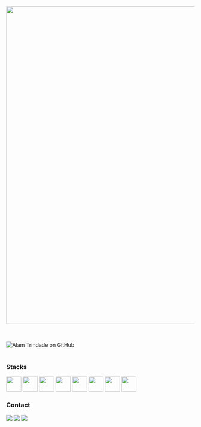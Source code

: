 <div align="left">
<img src="https://user-images.githubusercontent.com/47890311/212902769-e27b79fd-e79b-4494-b33d-669de6dc7ae2.png" width="850px" />
</div>

<br><br>
![Alam Trindade on GitHub](https://github-readme-stats.vercel.app/api?username=alamhtrindade&show_icons=true&theme=dracula)
<br><br>

### Stacks </br>
<img src="https://cdn.jsdelivr.net/gh/devicons/devicon/icons/php/php-plain.svg" width="40" height="40"/>    <img src="https://cdn.jsdelivr.net/gh/devicons/devicon/icons/java/java-original-wordmark.svg" width="40" height="40"/>    <img src="https://cdn.jsdelivr.net/gh/devicons/devicon/icons/python/python-original-wordmark.svg" width="40" height="40"/>    <img src="https://cdn.jsdelivr.net/gh/devicons/devicon/icons/javascript/javascript-plain.svg" width="40" height="40"/>    <img src="https://cdn.jsdelivr.net/gh/devicons/devicon/icons/react/react-original-wordmark.svg" width="40" height="40"/>    <img src="https://cdn.jsdelivr.net/gh/devicons/devicon/icons/postgresql/postgresql-plain-wordmark.svg" width="40" height="40"/>    <img src="https://cdn.jsdelivr.net/gh/devicons/devicon/icons/html5/html5-plain-wordmark.svg" width="40" height="40"/>    <img src="https://cdn.jsdelivr.net/gh/devicons/devicon/icons/css3/css3-original.svg" width="40" height="40" />
<br>
### Contact </br>
[<img src="https://img.shields.io/badge/linkedin-%230077B5.svg?&style=for-the-badge&logo=linkedin&logoColor=white" />](https://www.linkedin.com/in/alamhtrindade/) [<img src = "https://img.shields.io/badge/instagram-%23E4405F.svg?&style=for-the-badge&logo=instagram&logoColor=white">](https://www.instagram.com/alamhtrindade/) [<img src = "https://img.shields.io/badge/facebook-%231877F2.svg?&style=for-the-badge&logo=facebook&logoColor=white">](https://www.facebook.com/alamhenrique.trindade)
